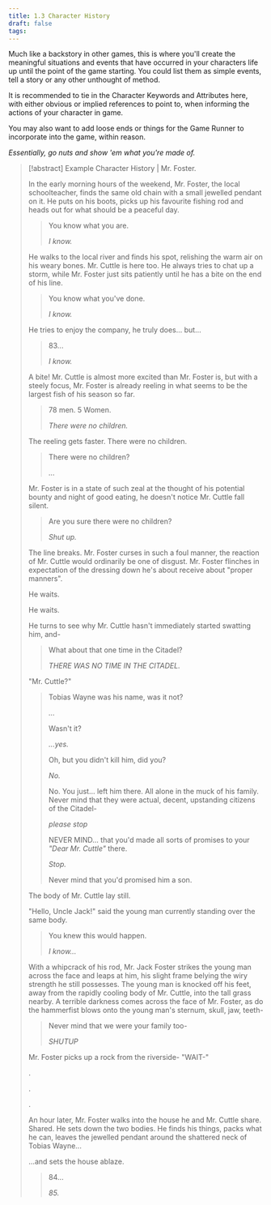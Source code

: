 ```yaml
---
title: 1.3 Character History
draft: false
tags:
---
```

Much like a backstory in other games, this is where you'll create the meaningful situations and events that have occurred in your characters life up until the point of the game starting. You could list them as simple events, tell a story or any other unthought of method.

It is recommended to tie in the Character Keywords and Attributes here, with either obvious or implied references to point to, when informing the actions of your character in game. 

You may also want to add loose ends or things for the Game Runner to incorporate into the game, within reason. 

_Essentially, go nuts and show 'em what you're made of._

>[!abstract] Example Character History | Mr. Foster.
>
>In the early morning hours of the weekend, Mr. Foster, the local schoolteacher, finds the same old chain with a small jewelled pendant on it. 
>He puts on his boots, picks up his favourite fishing rod and heads out for what should be a peaceful day.
>
>>You know what you are.
>>
>>_I know._
>
>He walks to the local river and finds his spot, relishing the warm air on his weary bones.
>Mr. Cuttle is here too. He always tries to chat up a storm, while Mr. Foster just sits patiently until he has a bite on the end of his line.
>
>>You know what you've done.
>>
>>_I know._
>
>He tries to enjoy the company, he truly does... but... 
>
>>83...
>>
>>_I know._
>
>A bite! Mr. Cuttle is almost more excited than Mr. Foster is, but with a steely focus, Mr. Foster is already reeling in what seems to be the largest fish of his season so far.
>
>>78 men. 5 Women.
>>
>>_There were no children._
>
>The reeling gets faster. There were no children.
>
>>There were no children?
>>
>>_..._
>
>Mr. Foster is in a state of such zeal at the thought of his potential bounty and night of good eating, he doesn't notice Mr. Cuttle fall silent. 
>
>>Are you sure there were no children?
>>
>>_Shut up._
>
>The line breaks. Mr. Foster curses in such a foul manner, the reaction of Mr. Cuttle would ordinarily be one of disgust. Mr. Foster flinches in expectation of the dressing down he's about receive about "proper manners".
>
>He waits.
>
>He waits.
>
>He turns to see why Mr. Cuttle hasn't immediately started swatting him, and-
>
>>What about that one time in the Citadel?
>>
>>_THERE WAS NO TIME IN THE CITADEL._
>
>"Mr. Cuttle?"
>
>>Tobias Wayne was his name, was it not?
>>
>>_..._
>>
>>Wasn't it?
>>
>>_...yes._
>>
>>Oh, but you didn't kill him, did you?
>>
>>_No._
>>
>>No. You just... left him there. All alone in the muck of his family. Never mind that they were actual, decent, upstanding citizens of the Citadel-
>>
>>_please stop_
>>
>>NEVER MIND... that you'd made all sorts of promises to your _"Dear Mr. Cuttle"_ there.
>>
>>_Stop._
>>
>>Never mind that you'd promised him a son.
>
>The body of Mr. Cuttle lay still. 
>
>"Hello, Uncle Jack!" said the young man currently standing over the same body.
>
>>You knew this would happen.
>>
>>_I know..._
>
>With a whipcrack of his rod, Mr. Jack Foster strikes the young man across the face and leaps at him, his slight frame belying the wiry strength he still possesses.
>The young man is knocked off his feet, away from the rapidly cooling body of Mr. Cuttle, into the tall grass nearby.
>A terrible darkness comes across the face of Mr. Foster, as do the hammerfist blows onto the young man's sternum, skull, jaw, teeth- 
>
>>Never mind that we were your family too-
>>
>>_SHUTUP_
>
>Mr. Foster picks up a rock from the riverside-
>"WAIT-"
>
>.
>
>.
>
>.
>
>
>An hour later, Mr. Foster walks into the house he and Mr. Cuttle share. Shared. He sets down the two bodies. He finds his things, packs what he can, leaves the jewelled pendant around the shattered neck of Tobias Wayne... 
>
>…and sets the house ablaze.
>
>>84...
>>
>>_85._








